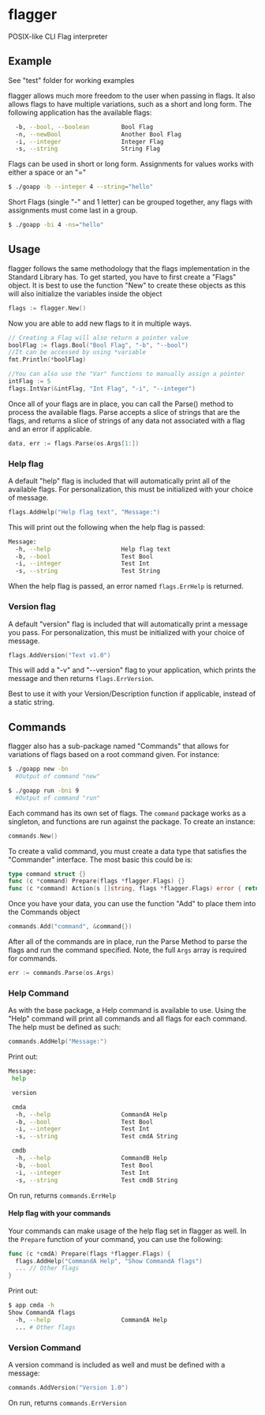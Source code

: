 # flagger
POSIX-like CLI Flag interpreter

## Example

See "test" folder for working examples

flagger allows much more freedom to the user when passing in flags.  It also allows flags to have multiple variations, such as a short and long form.  The following application has the available flags:
```sh
  -b, --bool, --boolean         Bool Flag
  -n, --newBool                 Another Bool Flag
  -i, --integer                 Integer Flag
  -s, --string                  String Flag
```

Flags can be used in short or long form.  Assignments for values works with either a space or an "="
```sh
$ ./goapp -b --integer 4 --string="hello"
```

Short Flags (single "-" and 1 letter) can be grouped together, any flags with assignments must come last in a group.

```sh
$ ./goapp -bi 4 -ns="hello"
```

## Usage
flagger follows the same methodology that the flags implementation in the Standard Library has.  To get started, you have to first create a "Flags" object.  It is best to use the function "New" to create these objects as this will also initialize the variables inside the object

```go
flags := flagger.New()
```

Now you are able to add new flags to it in multiple ways.

```go
// Creating a Flag will also return a pointer value
boolFlag := flags.Bool("Bool Flag", "-b", "--bool")
//It can be accessed by using *variable
fmt.Println(*boolFlag)

//You can also use the "Var" functions to manually assign a pointer
intFlag := 5
flags.IntVar(&intFlag, "Int Flag", "-i", "--integer")
```

Once all of your flags are in place, you can call the Parse() method to process the available flags.  Parse accepts a slice of strings that are the flags, and returns a slice of strings of any data not associated with a flag and an error if applicable.

```go
data, err := flags.Parse(os.Args[1:])
```

### Help flag
A default "help" flag is included that will automatically print all of the available flags.  For personalization, this must be initialized with your choice of message. 
```go
flags.AddHelp("Help flag text", "Message:")
```

This will print out the following when the help flag is passed:
```sh
Message:
  -h, --help                    Help flag text
  -b, --bool                    Test Bool
  -i, --integer                 Test Int
  -s, --string                  Test String
```

When the help flag is passed, an error named `flags.ErrHelp` is returned.

### Version flag
A default "version" flag is included that will automatically print a message you pass.  For personalization, this must be initialized with your choice of message. 
```go
flags.AddVersion("Text v1.0")
```
This will add a "-v" and "--version" flag to your application, which prints the message and then returns `flags.ErrVersion`.  

Best to use it with your Version/Description function if applicable, instead of a static string.

## Commands

flagger also has a sub-package named "Commands" that allows for variations of flags based on a root command given.  For instance:

```sh
$ ./goapp new -bn
  #Output of command "new"

$ ./goapp run -bni 9
  #Output of command "run"
```

Each command has its own set of flags.  The `command` package works as a singleton, and functions are run against the package.  To create an instance:

```go
commands.New()
```

To create a valid command, you must create a data type that satisfies the "Commander" interface. The most basic this could be is:

```go
type command struct {}
func (c *command) Prepare(flags *flagger.Flags) {}
func (c *command) Action(s []string, flags *flagger.Flags) error { return nil }
```

Once you have your data, you can use the function "Add" to place them into the Commands object

```go
commands.Add("command", &command{})
```

After all of the commands are in place, run the Parse Method to parse the flags and run the command specified.  Note, the full `Args` array is required for commands.
```go
err := commands.Parse(os.Args)
```

### Help Command

As with the base package, a Help command is available to use.  Using the "Help" command will print all commands and all flags for each command. The help must be defined as such:
```go
commands.AddHelp("Message:")
```
Print out:
```sh
Message:
 help

 version

 cmda
  -h, --help                    CommandA Help
  -b, --bool                    Test Bool
  -i, --integer                 Test Int
  -s, --string                  Test cmdA String

 cmdb
  -h, --help                    CommandB Help
  -b, --bool                    Test Bool
  -i, --integer                 Test Int
  -s, --string                  Test cmdB String
```

On run, returns `commands.ErrHelp`

#### Help flag with your commands
Your commands can make usage of the help flag set in flagger as well.  In the `Prepare` function of your command, you can use the following:
```go
func (c *cmdA) Prepare(flags *flagger.Flags) {
  flags.AddHelp("CommandA Help", "Show CommandA flags")
  ... // Other flags
}
```
Print out:
```sh
$ app cmda -h
Show CommandA flags
  -h, --help                    CommandA Help
  ... # Other flags
```

### Version Command
A version command is included as well and must be defined with a message:
```go
commands.AddVersion("Version 1.0")
```
On run, returns `commands.ErrVersion`
